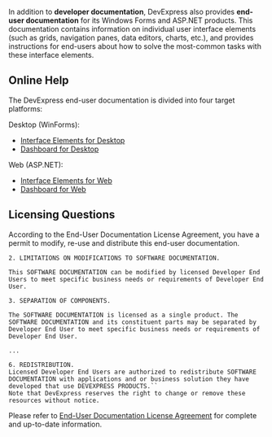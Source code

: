 In addition to **developer documentation**, DevExpress also provides **end-user documentation** for its Windows Forms and ASP.NET products. This documentation contains information on individual user interface elements (such as grids, navigation panes, data editors, charts, etc.), and provides instructions for end-users about how to solve the most-common tasks with these interface elements.

## Online Help
The DevExpress end-user documentation is divided into four target platforms:

Desktop (WinForms):
* [Interface Elements for Desktop](interface-elements-for-desktop/articles/README.md)
* [Dashboard for Desktop](dashboard-for-desktop/articles/README.md)

Web (ASP.NET):
* [Interface Elements for Web](interface-elements-for-web/articles/README.md)
* [Dashboard for Web](dashboard-for-web/articles/README.md)

## Licensing Questions
According to the End-User Documentation License Agreement, you have a permit to modify, re-use and distribute this end-user documentation.

```
2. LIMITATIONS ON MODIFICATIONS TO SOFTWARE DOCUMENTATION.

This SOFTWARE DOCUMENTATION can be modified by licensed Developer End Users to meet specific business needs or requirements of Developer End User.

3. SEPARATION OF COMPONENTS.

The SOFTWARE DOCUMENTATION is licensed as a single product. The SOFTWARE DOCUMENTATION and its constituent parts may be separated by Developer End User to meet specific business needs or requirements of Developer End User.

...

6. REDISTRIBUTION.
Licensed Developer End Users are authorized to redistribute SOFTWARE DOCUMENTATION with applications and or business solution they have developed that use DEVEXPRESS PRODUCTS.``
Note that DevExpress reserves the right to change or remove these resources without notice.
```

Please refer to [End-User Documentation License Agreement](https://www.devexpress.com/Support/EULAs/EndUserDocumentation.xml) for complete and up-to-date information.
